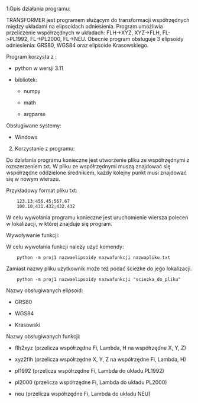 1.Opis działania programu:

TRANSFORMER jest programem służącym do transformacji współrzędnych między układami na elipsoidach odniesienia.
Program umożliwia przeliczenie współrzędnych w układach: FLH->XYZ, XYZ->FLH, FL->PL1992, FL->PL2000, FL->NEU.
Obecnie program obsługuje 3 elipsoidy odniesienia: GRS80, WGS84 oraz elipsoide Krasowskiego.

Program korzysta z :

- python w wersji 3.11 

- bibliotek:

	- numpy
	
	- math
	
	- argparse 
	
Obsługiwane systemy:

- Windows

2. Korzystanie z programu:

Do działania programu konieczne jest utworzenie pliku ze współrzędnymi z rozszerzeniem txt.
W pliku ze współrzędnymi muszą znajdować się współrzędne oddzielone średnikiem, każdy kolejny punkt musi znajdować się w nowym wierszu.

Przykładowy format pliku txt:

		123.13;456.45;567.67
		100.10;431.432;432.432

W celu wywołania programu konieczne jest uruchomienie wiersza poleceń w lokalizacji, w której znajduje się program.

Wywoływanie funkcji:

W celu wywołania funkcji należy użyć komendy:

		python -m proj1 nazwaelipsoidy nazwafunkcji nazwapliku.txt

Zamiast nazwy pliku użytkownik może też podać ścieżke do jego lokalizacji.

		python -m proj1 nazwaelipsoidy nazwafunkcji "sciezka_do_pliku"

Nazwy obsługiwanych elipsoid:

- GRS80

- WGS84

- Krasowski

Nazwy obsługiwanych funkcji:

- flh2xyz (przelicza współrzędne Fi, Lambda, H na współrzędne X, Y, Z)

- xyz2flh (przelicza współrzędne X, Y, Z na współrzędne Fi, Lambda, H)

- pl1992 (przelicza współrzędne Fi, Lambda do układu PL1992)

- pl2000 (przelicza współrzędne Fi, Lambda do układu PL2000)

- neu (przelicza współrzędne Fi, Lambda do układu NEU)

